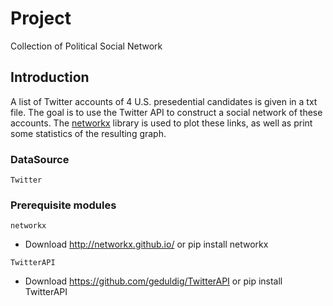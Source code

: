 # Project
Collection of Political Social Network

## Introduction
A list of Twitter accounts of 4 U.S. presedential candidates is given in a txt file. The goal is to use the Twitter API to construct a social network of these accounts. The [networkx](http://networkx.github.io/) library is used to plot these links, as well as print some statistics of the resulting graph.

### DataSource
```
Twitter
```

### Prerequisite modules
```
networkx
```
* Download 
http://networkx.github.io/ or pip install networkx
```
TwitterAPI
```
* Download 
https://github.com/geduldig/TwitterAPI or pip install TwitterAPI



